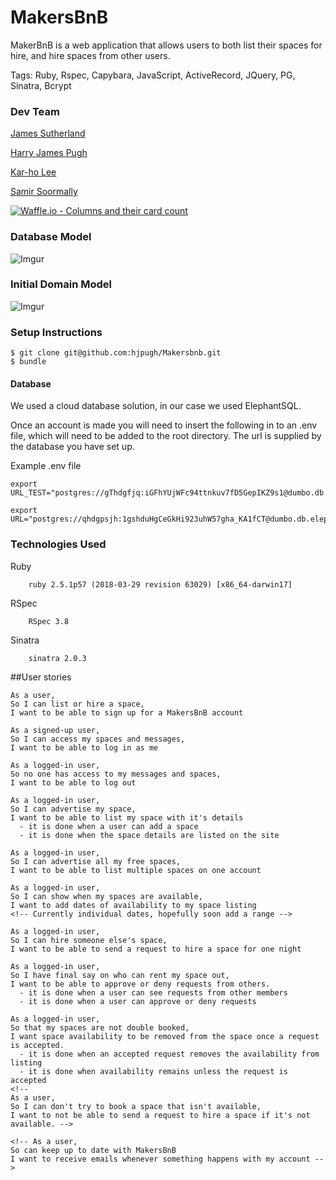# MakersBnB

MakerBnB is a web application that allows users to both list their spaces for hire, and hire spaces from other users.

Tags: Ruby, Rspec, Capybara, JavaScript, ActiveRecord, JQuery, PG, Sinatra, Bcrypt

### Dev Team


[James Sutherland](https://github.com/LondonJim)

[Harry James Pugh](https://github.com/hjpugh)

[Kar-ho Lee](https://github.com/leekarho)

[Samir Soormally](https://github.com/LazySamir)


[![Waffle.io - Columns and their card count](https://badge.waffle.io/hjpugh/Makersbnb.svg?columns=all)](https://waffle.io/hjpugh/Makersbnb)

### Database Model

![Imgur](https://i.imgur.com/ACWUR2C.png)

### Initial Domain Model

![Imgur](https://i.imgur.com/WWyeSFv.png)

###  Setup Instructions
```
$ git clone git@github.com:hjpugh/Makersbnb.git
$ bundle
```

#### Database

We used a cloud database solution, in our case we used ElephantSQL.

Once an account is made you will need to insert the following in to an .env file, which will need to be added to the root directory. The url is supplied by the database you have set up.

Example .env file

```
export URL_TEST="postgres://gThdgfjq:iGFhYUjWFc94ttnkuv7fD5GepIKZ9s1@dumbo.db.elephantsql.com:5432/gThdgfjq"

export URL="postgres://qhdgpsjh:1gshduHgCeGkHi923uhW57gha_KA1fCT@dumbo.db.elephantsql.com:5432/qhdgpsjh"

```

### Technologies Used
Ruby

		ruby 2.5.1p57 (2018-03-29 revision 63029) [x86_64-darwin17]

RSpec

		RSpec 3.8

Sinatra

		sinatra 2.0.3


##User stories
```
As a user,
So I can list or hire a space,
I want to be able to sign up for a MakersBnB account

As a signed-up user,
So I can access my spaces and messages,
I want to be able to log in as me

As a logged-in user,
So no one has access to my messages and spaces,
I want to be able to log out

As a logged-in user,
So I can advertise my space,
I want to be able to list my space with it's details
  - it is done when a user can add a space
  - it is done when the space details are listed on the site

As a logged-in user,
So I can advertise all my free spaces,
I want to be able to list multiple spaces on one account

As a logged-in user,
So I can show when my spaces are available,
I want to add dates of availability to my space listing
<!-- Currently individual dates, hopefully soon add a range -->

As a logged-in user,
So I can hire someone else's space,
I want to be able to send a request to hire a space for one night

As a logged-in user,
So I have final say on who can rent my space out,
I want to be able to approve or deny requests from others.
  - it is done when a user can see requests from other members
  - it is done when a user can approve or deny requests

As a logged-in user,
So that my spaces are not double booked,
I want space availability to be removed from the space once a request is accepted.
  - it is done when an accepted request removes the availability from listing
  - it is done when availability remains unless the request is accepted
<!--
As a user,
So I can don't try to book a space that isn't available,
I want to not be able to send a request to hire a space if it's not available. -->

<!-- As a user,
So can keep up to date with MakersBnB
I want to receive emails whenever something happens with my account -->
```



